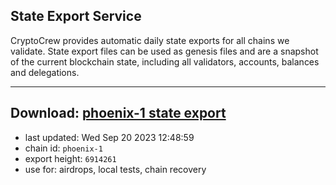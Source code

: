 ## State Export Service
CryptoCrew provides automatic daily state exports for all chains we validate. State export files can be used as genesis files and are a snapshot of the current blockchain state, including all validators, accounts, balances and delegations.

---
**Download: [phoenix-1 state export](https://dl.ccvalidators.com/SERVICE/terra2/phoenix-1_export_6914261.json)**
---

- last updated: Wed Sep 20 2023 12:48:59
- chain id: `phoenix-1`
- export height: `6914261`
- use for: airdrops, local tests, chain recovery
